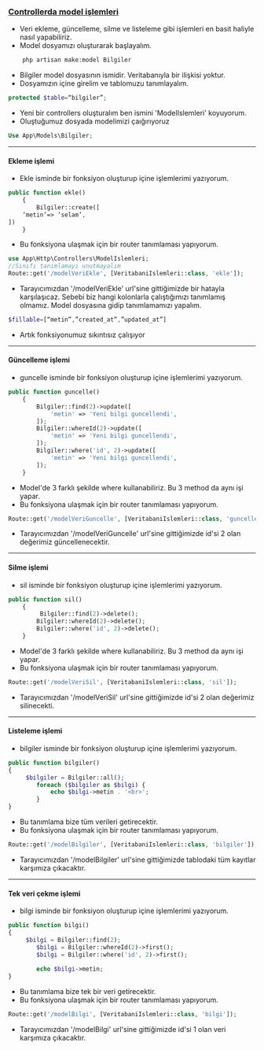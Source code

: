 ### <a href="https://github.com/erdodo/kendime-laravel-egitimi/commit/02065dc1759e42ac37e5054529f62670a5d64d58"> Controllerda model işlemleri </a>

- Veri ekleme, güncelleme, silme ve listeleme gibi işlemleri en basit haliyle nasıl yapabiliriz.
- Model dosyamızı oluşturarak başlayalım.
```php
	php artisan make:model Bilgiler
```
- Bilgiler model dosyasının ismidir. Veritabanıyla bir ilişkisi yoktur.
- Dosyamızın içine girelim ve tablomuzu tanımlayalım.
```php
protected $table=“bilgiler”;
```
- Yeni bir controllers oluşturalım ben ismini 'ModelIslemleri' koyuyorum.
- Oluştuğumuz dosyada modelimizi  çaığırıyoruz
```php
Use App\Models\Bilgiler;
```
----
#### Ekleme işlemi
- Ekle isminde bir fonksiyon oluşturup içine işlemlerimi yazıyorum.
```php
public function ekle()
    {
        Bilgiler::create([
	‘metin’=> ‘selam’,
])
    }
```
- Bu fonksiyona ulaşmak için bir router tanımlaması yapıyorum.
```php
use App\Http\Controllers\ModelIslemleri;
//Sınıfı tanımlamayı unutmayalım
Route::get('/modelVeriEkle', [VeritabaniIslemleri::class, 'ekle']);
```
- Tarayıcımızdan '/modelVeriEkle' url'sine gittiğimizde bir hatayla karşılaşıcaz. Sebebi biz hangi kolonlarla çalıştığımızı tanımlamış olmamız. Model dosyasına gidip tanımlamamızı yapalım.
```php
$fillable=[“metin”,”created_at”,”updated_at”]
```
- Artık fonksiyonumuz sıkıntısız çalışıyor
----
#### Güncelleme işlemi
- guncelle isminde bir fonksiyon oluşturup içine işlemlerimi yazıyorum.
```php
public function guncelle()
    {
        Bilgiler::find(2)->update([
            'metin' => 'Yeni bilgi guncellendi',
        ]);
        Bilgiler::whereId(2)->update([
            'metin' => 'Yeni bilgi guncellendi',
        ]);
        Bilgiler::where('id', 2)->update([
            'metin' => 'Yeni bilgi guncellendi',
        ]);
    }
```
- Model'de 3 farklı şekilde where kullanabiliriz. Bu 3 method da aynı işi yapar.
- Bu fonksiyona ulaşmak için bir router tanımlaması yapıyorum.
```php
Route::get('/modelVeriGuncelle', [VeritabaniIslemleri::class, 'guncelle']);
```
- Tarayıcımızdan '/modelVeriGuncelle' url'sine gittiğimizde id'si 2 olan değerimiz güncellenecektir.
----
#### Silme işlemi
- sil isminde bir fonksiyon oluşturup içine işlemlerimi yazıyorum.
```php
public function sil()
    {
         Bilgiler::find(2)->delete();
        Bilgiler::whereId(2)->delete();
        Bilgiler::where('id', 2)->delete();
    }
```
- Model'de 3 farklı şekilde where kullanabiliriz. Bu 3 method da aynı işi yapar.
- Bu fonksiyona ulaşmak için bir router tanımlaması yapıyorum.
```php
Route::get('/modelVeriSil', [VeritabaniIslemleri::class, 'sil']);
```
- Tarayıcımızdan '/modelVeriSil' url'sine gittiğimizde id'si 2 olan değerimiz silinecekti.
----
#### Listeleme işlemi
- bilgiler isminde bir fonksiyon oluşturup içine işlemlerimi yazıyorum.
```php
public function bilgiler()
{
	 $bilgiler = Bilgiler::all();
        foreach ($bilgiler as $bilgi) {
            echo $bilgi->metin . '<br>';
        }
}
```
- Bu tanımlama bize tüm verileri getirecektir.
- Bu fonksiyona ulaşmak için bir router tanımlaması yapıyorum.
```php
Route::get('/modelBilgiler', [VeritabaniIslemleri::class, 'bilgiler']);
```
- Tarayıcımızdan '/modelBilgiler' url'sine gittiğimizde tablodaki tüm kayıtlar karşımıza çıkacaktır.
----
#### Tek veri çekme işlemi
- bilgi isminde bir fonksiyon oluşturup içine işlemlerimi yazıyorum.
```php
public function bilgi()
{
	 $bilgi = Bilgiler::find(2);
        $bilgi = Bilgiler::whereId(2)->first();
        $bilgi = Bilgiler::where('id', 2)->first();
        
        echo $bilgi->metin;
}
```
- Bu tanımlama bize tek bir veri getirecektir.
- Bu fonksiyona ulaşmak için bir router tanımlaması yapıyorum.
```php
Route::get('/modelBilgi', [VeritabaniIslemleri::class, 'bilgi']);
```
- Tarayıcımızdan '/modelBilgi' url'sine gittiğimizde id'si 1 olan veri karşımıza çıkacaktır.

